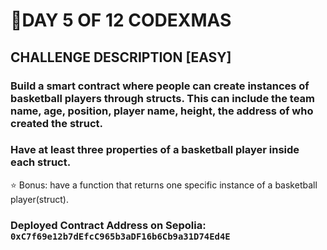 # 🎄DAY 5 OF 12 CODEXMAS

## CHALLENGE DESCRIPTION [EASY]

### Build a smart contract where people can create instances of basketball players through structs. This can include the team name, age, position, player name, height, the address of who created the struct.

### Have at least three properties of a basketball player inside each struct.

⭐ Bonus: have a function that returns one specific instance of a basketball player(struct).

### Deployed Contract Address on Sepolia: `0xC7f69e12b7dEfcC965b3aDF16b6Cb9a31D74Ed4E`
